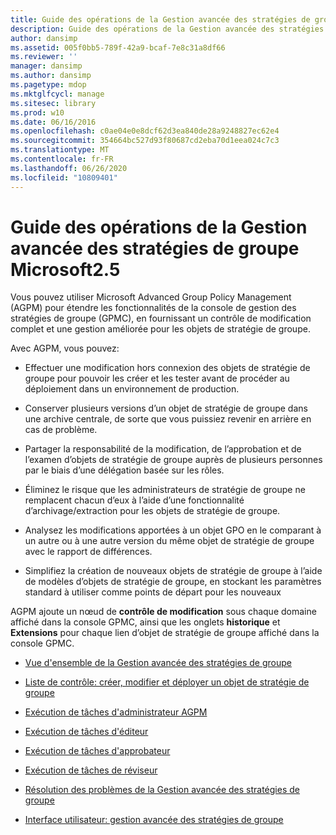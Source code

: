 ```yaml
---
title: Guide des opérations de la Gestion avancée des stratégies de groupe Microsoft2.5
description: Guide des opérations de la Gestion avancée des stratégies de groupe Microsoft2.5
author: dansimp
ms.assetid: 005f0bb5-789f-42a9-bcaf-7e8c31a8df66
ms.reviewer: ''
manager: dansimp
ms.author: dansimp
ms.pagetype: mdop
ms.mktglfcycl: manage
ms.sitesec: library
ms.prod: w10
ms.date: 06/16/2016
ms.openlocfilehash: c0ae04e0e8dcf62d3ea840de28a9248827ec62e4
ms.sourcegitcommit: 354664bc527d93f80687cd2eba70d1eea024c7c3
ms.translationtype: MT
ms.contentlocale: fr-FR
ms.lasthandoff: 06/26/2020
ms.locfileid: "10809401"
---
```

# Guide des opérations de la Gestion avancée des stratégies de groupe Microsoft2.5


Vous pouvez utiliser Microsoft Advanced Group Policy Management (AGPM) pour étendre les fonctionnalités de la console de gestion des stratégies de groupe (GPMC), en fournissant un contrôle de modification complet et une gestion améliorée pour les objets de stratégie de groupe.

Avec AGPM, vous pouvez:

-   Effectuer une modification hors connexion des objets de stratégie de groupe pour pouvoir les créer et les tester avant de procéder au déploiement dans un environnement de production.

-   Conserver plusieurs versions d’un objet de stratégie de groupe dans une archive centrale, de sorte que vous puissiez revenir en arrière en cas de problème.

-   Partager la responsabilité de la modification, de l’approbation et de l’examen d’objets de stratégie de groupe auprès de plusieurs personnes par le biais d’une délégation basée sur les rôles.

-   Éliminez le risque que les administrateurs de stratégie de groupe ne remplacent chacun d’eux à l’aide d’une fonctionnalité d’archivage/extraction pour les objets de stratégie de groupe.

-   Analysez les modifications apportées à un objet GPO en le comparant à un autre ou à une autre version du même objet de stratégie de groupe avec le rapport de différences.

-   Simplifiez la création de nouveaux objets de stratégie de groupe à l’aide de modèles d’objets de stratégie de groupe, en stockant les paramètres standard à utiliser comme points de départ pour les nouveaux

AGPM ajoute un nœud de **contrôle de modification** sous chaque domaine affiché dans la console GPMC, ainsi que les onglets **historique** et **Extensions** pour chaque lien d’objet de stratégie de groupe affiché dans la console GPMC.

-   [Vue d'ensemble de la Gestion avancée des stratégies de groupe](overview-of-advanced-group-policy-management.md)

-   [Liste de contrôle: créer, modifier et déployer un objet de stratégie de groupe](checklist-create-edit-and-deploy-a-gpo.md)

-   [Exécution de tâches d'administrateur AGPM](performing-agpm-administrator-tasks.md)

-   [Exécution de tâches d'éditeur](performing-editor-tasks.md)

-   [Exécution de tâches d'approbateur](performing-approver-tasks.md)

-   [Exécution de tâches de réviseur](performing-reviewer-tasks.md)

-   [Résolution des problèmes de la Gestion avancée des stratégies de groupe](troubleshooting-advanced-group-policy-management.md)

-   [Interface utilisateur: gestion avancée des stratégies de groupe](user-interface-advanced-group-policy-management.md)

 

 





